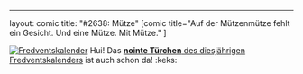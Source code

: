 ---
layout: comic
title: "#2638: Mütze"
[comic title="Auf der Mützenmütze fehlt ein Gesicht. Und eine Mütze. Mit Mütze." ]

<a href="http://www.fonflatter.de/der-fetzige-fredventskalender-2012" title="Der fetzige Fredventskalender"><img src="http://www.fonflatter.de/adv12/fredventskalender_banner.png" alt="Fredventskalender" /></a>
Hui! Das <a href="http://www.fonflatter.de/2012/12/09/das-9-turchen-2/"><strong>nointe Türchen</strong> des diesjährigen Fredventskalenders</a> ist auch schon da!
:keks:
